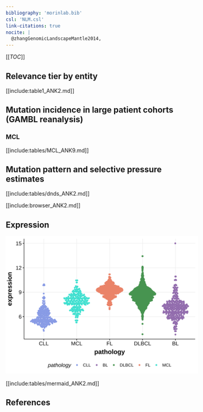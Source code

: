 ```yaml
---
bibliography: 'morinlab.bib'
csl: 'NLM.csl'
link-citations: true
nocite: |
  @zhangGenomicLandscapeMantle2014, 
---
```

[[_TOC_]]


## Relevance tier by entity

[[include:table1_ANK2.md]]

## Mutation incidence in large patient cohorts (GAMBL reanalysis)

### MCL
[[include:tables/MCL_ANK9.md]]


## Mutation pattern and selective pressure estimates

[[include:tables/dnds_ANK2.md]]




[[include:browser_ANK2.md]]

## Expression
![](images/gene_expression/ANK2_by_pathology.svg)
<!-- ORIGIN: zhangGenomicLandscapeMantle2014 -->
<!-- MCL: zhangGenomicLandscapeMantle2014 -->

[[include:tables/mermaid_ANK2.md]]

## References
